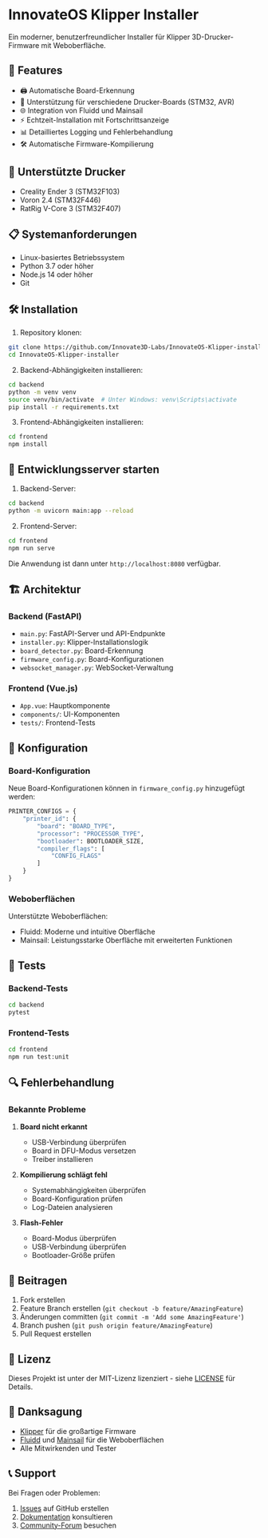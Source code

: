 # InnovateOS Klipper Installer

Ein moderner, benutzerfreundlicher Installer für Klipper 3D-Drucker-Firmware mit Weboberfläche.

## 🌟 Features

- 🖨️ Automatische Board-Erkennung
- 🔧 Unterstützung für verschiedene Drucker-Boards (STM32, AVR)
- 🌐 Integration von Fluidd und Mainsail
- ⚡ Echtzeit-Installation mit Fortschrittsanzeige
- 📊 Detailliertes Logging und Fehlerbehandlung
- 🛠️ Automatische Firmware-Kompilierung

## 🚀 Unterstützte Drucker

- Creality Ender 3 (STM32F103)
- Voron 2.4 (STM32F446)
- RatRig V-Core 3 (STM32F407)

## 📋 Systemanforderungen

- Linux-basiertes Betriebssystem
- Python 3.7 oder höher
- Node.js 14 oder höher
- Git

## 🛠️ Installation

1. Repository klonen:
```bash
git clone https://github.com/Innovate3D-Labs/InnovateOS-Klipper-installer.git
cd InnovateOS-Klipper-installer
```

2. Backend-Abhängigkeiten installieren:
```bash
cd backend
python -m venv venv
source venv/bin/activate  # Unter Windows: venv\Scripts\activate
pip install -r requirements.txt
```

3. Frontend-Abhängigkeiten installieren:
```bash
cd frontend
npm install
```

## 🚀 Entwicklungsserver starten

1. Backend-Server:
```bash
cd backend
python -m uvicorn main:app --reload
```

2. Frontend-Server:
```bash
cd frontend
npm run serve
```

Die Anwendung ist dann unter `http://localhost:8080` verfügbar.

## 🏗️ Architektur

### Backend (FastAPI)

- `main.py`: FastAPI-Server und API-Endpunkte
- `installer.py`: Klipper-Installationslogik
- `board_detector.py`: Board-Erkennung
- `firmware_config.py`: Board-Konfigurationen
- `websocket_manager.py`: WebSocket-Verwaltung

### Frontend (Vue.js)

- `App.vue`: Hauptkomponente
- `components/`: UI-Komponenten
- `tests/`: Frontend-Tests

## 🔧 Konfiguration

### Board-Konfiguration

Neue Board-Konfigurationen können in `firmware_config.py` hinzugefügt werden:

```python
PRINTER_CONFIGS = {
    "printer_id": {
        "board": "BOARD_TYPE",
        "processor": "PROCESSOR_TYPE",
        "bootloader": BOOTLOADER_SIZE,
        "compiler_flags": [
            "CONFIG_FLAGS"
        ]
    }
}
```

### Weboberflächen

Unterstützte Weboberflächen:
- Fluidd: Moderne und intuitive Oberfläche
- Mainsail: Leistungsstarke Oberfläche mit erweiterten Funktionen

## 🧪 Tests

### Backend-Tests

```bash
cd backend
pytest
```

### Frontend-Tests

```bash
cd frontend
npm run test:unit
```

## 🔍 Fehlerbehandlung

### Bekannte Probleme

1. **Board nicht erkannt**
   - USB-Verbindung überprüfen
   - Board in DFU-Modus versetzen
   - Treiber installieren

2. **Kompilierung schlägt fehl**
   - Systemabhängigkeiten überprüfen
   - Board-Konfiguration prüfen
   - Log-Dateien analysieren

3. **Flash-Fehler**
   - Board-Modus überprüfen
   - USB-Verbindung überprüfen
   - Bootloader-Größe prüfen

## 🤝 Beitragen

1. Fork erstellen
2. Feature Branch erstellen (`git checkout -b feature/AmazingFeature`)
3. Änderungen committen (`git commit -m 'Add some AmazingFeature'`)
4. Branch pushen (`git push origin feature/AmazingFeature`)
5. Pull Request erstellen

## 📝 Lizenz

Dieses Projekt ist unter der MIT-Lizenz lizenziert - siehe [LICENSE](LICENSE) für Details.

## 🙏 Danksagung

- [Klipper](https://github.com/Klipper3d/klipper) für die großartige Firmware
- [Fluidd](https://github.com/fluidd-core/fluidd) und [Mainsail](https://github.com/mainsail-crew/mainsail) für die Weboberflächen
- Alle Mitwirkenden und Tester

## 📞 Support

Bei Fragen oder Problemen:
1. [Issues](https://github.com/Innovate3D-Labs/InnovateOS-Klipper-installer/issues) auf GitHub erstellen
2. [Dokumentation](https://docs.innovate3d-labs.com) konsultieren
3. [Community-Forum](https://forum.innovate3d-labs.com) besuchen
